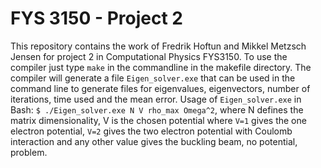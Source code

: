 # FYS 3150 - Project 2
This repository contains the work of Fredrik Hoftun and Mikkel Metzsch Jensen for project 2 in Computational Physics FYS3150. 
To use the compiler just type `make` in the commandline in the makefile directory.
The compiler will generate a file `Eigen_solver.exe` that can be used in the command line to generate files for eigenvalues, eigenvectors, number of iterations, time used and the mean error.
Usage of `Eigen_solver.exe` in Bash: `$ ./Eigen_solver.exe N V rho_max Omega^2`, where N defines the matrix dimensionality, V is the chosen potential where `V=1` gives the one electron potential, `V=2` gives the two electron potential with Coulomb interaction and any other value gives the buckling beam, no potential, problem. 


